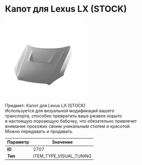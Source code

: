 # Капот для Lexus LX (STOCK)

![Item Image](../img/2707.webp?raw=true)

Предмет: Капот для Lexus LX (STOCK)<br>Используется для визуальной модификаций вашего<br>транспорта, способен превратить ваше ржавое корыто<br>в настоящую порхающую бабочку, что обязательно привлечет<br>внимание прохожих своим уникальным стилем и красотой.<br>Можно передавать и продавать.


| Параметр | Значение |
|----------|----------|
| **ID** | 2707 |
| **Тип** | ITEM_TYPE_VISUAL_TUNING |

